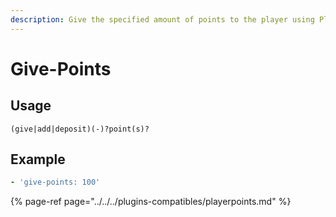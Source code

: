 ```yaml
---
description: Give the specified amount of points to the player using PlayerPoints
---
```


# Give-Points

## Usage

```text
(give|add|deposit)(-)?point(s)?
```

## Example

```yaml
- 'give-points: 100'
```

{% page-ref page="../../../plugins-compatibles/playerpoints.md" %}


